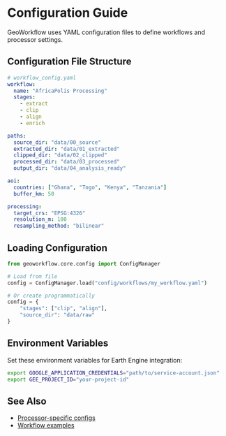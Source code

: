 # Configuration Guide

GeoWorkflow uses YAML configuration files to define workflows and processor settings.

## Configuration File Structure

```yaml
# workflow_config.yaml
workflow:
  name: "AfricaPolis Processing"
  stages:
    - extract
    - clip
    - align
    - enrich

paths:
  source_dir: "data/00_source"
  extracted_dir: "data/01_extracted"
  clipped_dir: "data/02_clipped"
  processed_dir: "data/03_processed"
  output_dir: "data/04_analysis_ready"

aoi:
  countries: ["Ghana", "Togo", "Kenya", "Tanzania"]
  buffer_km: 50

processing:
  target_crs: "EPSG:4326"
  resolution_m: 100
  resampling_method: "bilinear"
```

## Loading Configuration

```python
from geoworkflow.core.config import ConfigManager

# Load from file
config = ConfigManager.load("config/workflows/my_workflow.yaml")

# Or create programmatically
config = {
    "stages": ["clip", "align"],
    "source_dir": "data/raw"
}
```

## Environment Variables

Set these environment variables for Earth Engine integration:

```bash
export GOOGLE_APPLICATION_CREDENTIALS="path/to/service-account.json"
export GEE_PROJECT_ID="your-project-id"
```

## See Also

- [Processor-specific configs](../guide/concepts.md#configuration-models)
- [Workflow examples](../tutorials/basic-workflow.md)
